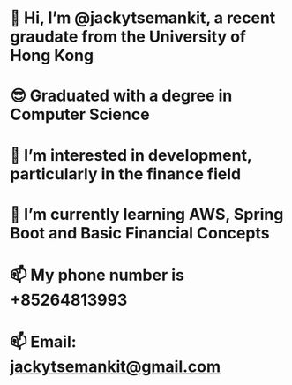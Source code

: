 # 👋 Hi, I’m @jackytsemankit, a recent graudate from the University of Hong Kong
# 😎 Graduated with a degree in Computer Science
# 👀 I’m interested in development, particularly in the finance field
# 🌱 I’m currently learning AWS, Spring Boot and Basic Financial Concepts
# 📫 My phone number is +85264813993
# 📫 Email: jackytsemankit@gmail.com

